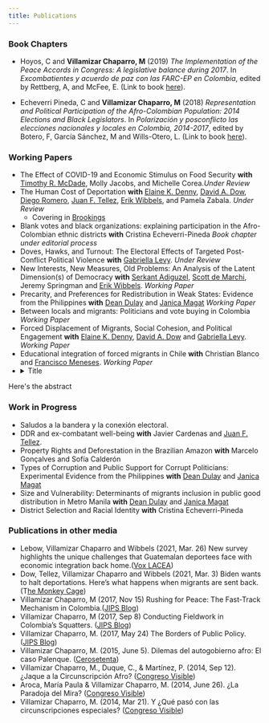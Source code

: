 ```yaml
---
title: Publications
---
```


### Book Chapters

  - Hoyos, C and **Villamizar Chaparro, M** (2019) *The Implementation of the Peace Accords in Congress: A legislative balance during 2017*. In *Excombatientes y acuerdo de paz con las FARC-EP en Colombia*, edited by Rettberg, A, and McFee, E. (Link to book [here](https://uniandes.ipublishcentral.com/product/excombatientes-y-acuerdo-de-paz-con-las-farcep-en-colombia)).

  - Echeverri Pineda, C and **Villamizar Chaparro, M** (2018) *Representation and Political Participation of the Afro-Colombian Population: 2014 Elections and Black Legislators*. In *Polarización y posconflicto las elecciones nacionales y locales en Colombia, 2014-2017*, edited by Botero, F, García Sánchez, M and Wills-Otero, L. (Link to book [here](https://uniandes.edu.co/es/publicaciones/libro-polarizacion-y-posconflicto-felipe-botero-miguel-garcia-sanchez-laura-wills-otero)).

### Working Papers

  - The Effect of COVID-19 and Economic Stimulus on Food Security **with** [Timothy R. McDade](https://trmcdade.github.io/),  Molly Jacobs, and Michelle Corea.*Under Review*
  - The Human Cost of Deportation **with** [Elaine K. Denny](https://faculty.ucmerced.edu/edenny/), [David A. Dow](https://sites.google.com/view/davidadow/home), [Diego Romero](https://diego-romero.com/), [Juan F. Tellez](https://juanftellez.com/), [Erik Wibbels](https://sites.duke.edu/wibbels/), and Pamela Zabala. *Under Review*
    - Covering in [Brookings](https://www.brookings.edu/blog/future-development/2021/04/02/4-things-the-biden-administration-should-pay-attention-to-with-the-border-crisis/)
  - Blank votes and black organizations: explaining participation in the Afro-Colombian ethnic districts **with** Cristina Echeverri-Pineda *Book chapter under editorial process*
  - Doves, Hawks, and Turnout: The Electoral Effects of Targeted Post-Conflict Political Violence **with** [Gabriella Levy](https://gabriellalevy.net/). *Under Review*
  - New Interests, New Measures, Old Problems: An Analysis of the Latent Dimension(s) of Democracy **with** [Serkant Adiguzel](http://serkantadiguzel.com/), [Scott de Marchi](http://sdemarchi.weebly.com/), Jeremy Springman and [Erik Wibbels](https://sites.duke.edu/wibbels/). *Working Paper*
  - Precarity, and Preferences for Redistribution in Weak States: Evidence from the Philippines **with** [Dean Dulay](https://www.deandulay.com/) and [Janica Magat](https://janicamagat.com/) *Working Paper*
  - Between locals and migrants: Politicians and vote buying in Colombia *Working Paper*
  - Forced Displacement of Migrants, Social Cohesion, and Political Engagement **with** [Elaine K. Denny](https://faculty.ucmerced.edu/edenny/), [David A. Dow](https://sites.google.com/view/davidadow/home) and [Gabriella Levy](https://gabriellalevy.net/). *Working Paper*
  - Educational integration of forced migrants in Chile **with** Christian Blanco and [Francisco Meneses](https://fjmenese.github.io/). *Working Paper*
  - <details><summary>Title</summary>
  <p>
  Here's the abstract
  </p>
  </details>

### Work in Progress
  - Saludos a la bandera y la conexión electoral.
  - DDR and ex-combatant well-being **with** Javier Cardenas and [Juan F. Tellez](https://juanftellez.com/).
  - Property Rights and Deforestation in the Brazilian Amazon **with** Marcelo Gonçalves and Sofía Calderón
  - Types of Corruption and Public Support for Corrupt Politicians: Experimental Evidence from the Philippines **with** [Dean Dulay](https://www.deandulay.com/) and [Janica Magat](https://janicamagat.com/)
  - Size and Vulnerability: Determinants of migrants inclusion in public good distribution in Metro Manila **with** [Dean Dulay](https://www.deandulay.com/) and [Janica Magat](https://janicamagat.com/)
  - District Selection and Racial Identity **with** Cristina Echeverri-Pineda

### Publications in other media

  - Lebow, Villamizar Chaparro and Wibbels (2021, Mar. 26) New survey highlights the unique challenges that Guatemalan deportees face with economic integration back home.([Vox LACEA](http://www.lacea.org/vox/?q=blog/guatemalan_deportees_integration))
  - Dow, Tellez, Villamizar Chaparro and Wibbels (2021, Mar. 3) Biden wants to halt deportations. Here’s what happens when migrants are sent back. (T[he Monkey Cage](https://www.washingtonpost.com/politics/2021/03/03/biden-wants-halt-deportations-heres-what-happens-when-migrants-are-sent-back/))
  - Villamizar Chaparro, M (2017, Nov 15) Rushing for Peace: The Fast-Track Mechanism in Colombia.([JIPS Blog](https://gpsjips.wixsite.com/jips/single-post/2017/11/15/Rushing-Peace-The-Fast-Track-in-Colombia))
  - Villamizar Chaparro, M (2017, Sep 8) Conducting Fieldwork in Colombia’s Squatters. ([JIPS Blog](https://www.jipsblog.com/post/conducting-fieldwork-in-colombia-s-squatters))
  - Villamizar Chaparro, M. (2017, May 24) The Borders of Public Policy. ([JIPS Blog](https://www.jipsblog.com/post/the-borders-of-public-policy))
  - Villamizar Chaparro, M. (2015, June 5). Dilemas del autogobierno afro: El caso Palenque. ([Cerosetenta](https://cerosetenta.uniandes.edu.co/dilemas-del-autogobierno-afro-el-caso-palenque/))
  - Villamizar Chaparro, M., Duque, C., & Martínez, P. (2014, Sep 12). ¿Jaque a la Circunscripción Afro? ([Congreso Visible](https://congresovisible.uniandes.edu.co/agora/post/jaque-a-la-circunscripcion-afro/6570/))
  - Aroca, María Paula & Villamizar Chaparro, M. (2014, June 26). ¿La Paradoja del Mira? ([Congreso Visible](https://congresovisible.uniandes.edu.co/agora/post/la-paradoja-del-mira/6425/))
  - Villamizar Chaparro, M. (2014, Mar 21). Y ¿Qué pasó con las circunscripciones especiales? ([Congreso Visible](https://congresovisible.uniandes.edu.co/agora/post/y-que-paso-con-las-circunscripciones-especiales/6294/))

